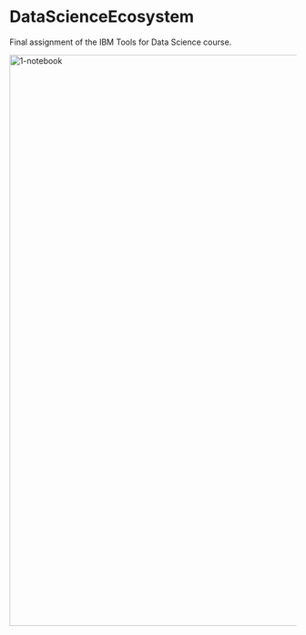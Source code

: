 # DataScienceEcosystem
Final assignment of the IBM Tools for Data Science course.

<img width="1003" alt="1-notebook" src="https://github.com/rangyabines/DataScienceEcosystem/assets/18274079/db405e6c-d6ac-4d4c-a193-0d26e6774899">
